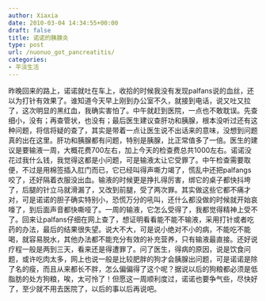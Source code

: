 ```yaml
---
author: Xiaxia
date: 2010-03-04 14:34:55+00:00
draft: false
title: 诺诺的胰腺炎
type: post
url: /nuonuo_got_pancreatitis/
categories:
- 平淡生活
---
```


昨晚回来的路上，诺诺就吐在车上，收拾的时候我没有发现palfans说的血丝，还以为打针有效果了。谁知道今天早上刚到办公室不久，就接到电话，说又吐又拉了，这次明显的黑红血，我确实害怕了。中午就赶到医院，一点也不敢耽误。先查细小，没有；再查管状，也没有；最后医生建议查肝功和胰腺，根本没听过还有这种问题，将信将疑的查了，其实是带着一点让医生说不出话来的意味，没想到问题真的出在这里。肝功和胰腺都有问题，特别是胰腺，比正常值多了一倍。医生的建议是要输液一周，大概花费700左右，加上今天的检查费总共1000左右。诺诺没花过我什么钱，我觉得这都是小问题，可是输液太让它受罪了。中午检查需要取便，不过是用棉签插入肛门而已，它已经叫得声嘶力竭了，慌乱中还把palfangs咬了，还好隔着衣服没出血。输液的时候更是挣扎得厉害，绑它的桌子都快抖垮了，后腿的针立马就滑漏了，又改到前腿，受了两次罪。其实做这些它都不痛才对，可是诺诺的胆子确实特别小，恐慌万分的吼叫，还什么都没做的时候就开始哀嚎了，到后面声音都快嘶哑了。一周的输液，它怎么受得了，我都觉得精神上受不了。回来让palfans仔细在网上查了，想证明看看能不能不输液，采用打针或者吃药的办法，最后的结果很失望。说大不大，可是说小绝对不小的病，不能吃不能喝，就容易脱水，其他办法都不能充分有效的补充营养，只有输液最直接。还好说疗程一般是两到三天，看来还是得遭罪了。问了医生，得病的原因，说是饮食问题，或许吃肉太多，网上也说一般是比较肥胖的狗才会胰腺出问题，可是诺诺是除了名的瘦，而且从来都长不胖，怎么偏偏得了这个呢？据说以后的狗粮都必须是低脂肪的处方狗粮，唉，太可怜了！但愿这一周顺利度过，诺诺也要争气些，尽快好了，至少就不用去医院了，以后的事以后再说吧。 
